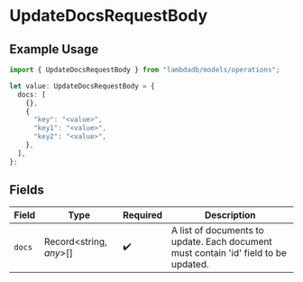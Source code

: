 # UpdateDocsRequestBody

## Example Usage

```typescript
import { UpdateDocsRequestBody } from "lambdadb/models/operations";

let value: UpdateDocsRequestBody = {
  docs: [
    {},
    {
      "key": "<value>",
      "key1": "<value>",
      "key2": "<value>",
    },
  ],
};
```

## Fields

| Field                                                                               | Type                                                                                | Required                                                                            | Description                                                                         |
| ----------------------------------------------------------------------------------- | ----------------------------------------------------------------------------------- | ----------------------------------------------------------------------------------- | ----------------------------------------------------------------------------------- |
| `docs`                                                                              | Record<string, *any*>[]                                                             | :heavy_check_mark:                                                                  | A list of documents to update. Each document must contain 'id' field to be updated. |